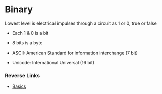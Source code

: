 # Binary

Lowest level is electrical impulses through a circuit as 1 or 0, true or false

- Each 1 & 0 is a bit
- 8 bits is a byte

- ASCII: American Standard for information interchange (7 bit)
- Unicode: International Universal (16 bit)

### Reverse Links
- [Basics](./Basics.md)